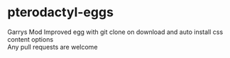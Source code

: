 # pterodactyl-eggs
Garrys Mod Improved egg with git clone on download and auto install css content options
<br>
Any pull requests are welcome
